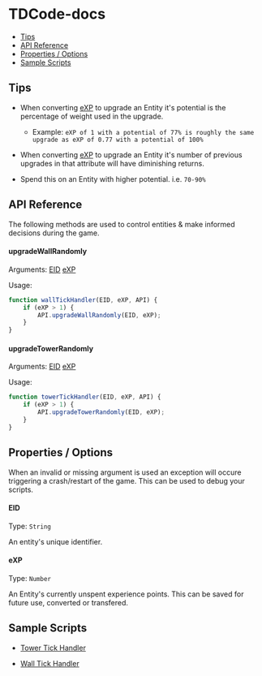 # TDCode-docs

- [Tips](#tips)
- [API Reference](#api-reference)
- [Properties / Options](#properties--options)
- [Sample Scripts](#sample-scripts)

## Tips

- When converting [eXP](#exp) to upgrade an Entity it's potential is the percentage of weight used in the upgrade. 
    - Example: `eXP of 1 with a potential of 77% is roughly the same upgrade as eXP of 0.77 with a potential of 100%`

- When converting [eXP](#exp) to upgrade an Entity it's number of previous upgrades in that attribute will have diminishing returns.

- Spend this on an Entity with higher potential. i.e. `70-90%`


## API Reference

The following methods are used to control entities & make informed decisions during the game.

#### upgradeWallRandomly

Arguments: [EID](#eid) [eXP](#exp)

Usage: 
```jsx
function wallTickHandler(EID, eXP, API) {
    if (eXP > 1) {
        API.upgradeWallRandomly(EID, eXP);
    }  
}  
```

#### upgradeTowerRandomly

Arguments: [EID](#eid) [eXP](#exp)

Usage: 
```jsx
function towerTickHandler(EID, eXP, API) {
    if (eXP > 1) {
        API.upgradeTowerRandomly(EID, eXP);
    }
}      
```
    
## Properties / Options

When an invalid or missing argument is used an exception will occure triggering a crash/restart of the game. This can be used to debug your scripts.

#### EID 

Type: `String`

An entity's unique identifier. 

#### eXP 

Type: `Number`

An Entity's currently unspent experience points. This can be saved for future use, converted or transfered. 


## Sample Scripts

- [Tower Tick Handler](scripts/TowerTickHandler.js)

- [Wall Tick Handler](scripts/WallTickHandler.js)
